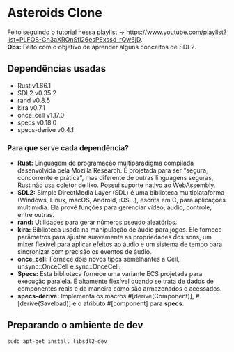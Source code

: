 # Asteroids Clone
Feito seguindo o tutorial nessa playlist -> https://www.youtube.com/playlist?list=PLFOS-Gn3aXROnSfl26esPExssd-rQw6jD.  
**Obs:** Feito com o objetivo de aprender alguns conceitos de SDL2.  

## Dependências usadas
- Rust v1.66.1
- SDL2 v0.35.2
- rand v0.8.5
- kira v0.7.1
- once_cell v1.17.0
- specs v0.18.0
- specs-derive v0.4.1

### Para que serve cada dependência?
- **Rust:** Linguagem de programação multiparadigma compilada desenvolvida pela Mozilla Research. É projetada para ser "segura, concorrente e prática", mas diferente de outras linguagens seguras, Rust não usa coletor de lixo. Possui suporte nativo ao WebAssembly.
- **SDL2:** Simple DirectMedia Layer (SDL) é uma biblioteca multiplataforma (Windows, Linux, macOS, Android, iOS...), escrita em C, para aplicações multimídia. Ela provê funções para gerenciar vídeo, áudio, controle, entre outras.
- **rand:** Utilidades para gerar números pseudo aleatórios.
- **kira:** Biblioteca usada na manipulação de áudio para jogos. Ele fornece parâmetros para ajustar suavemente as propriedades dos sons, um mixer flexível para aplicar efeitos ao áudio e um sistema de tempo para sincronizar com precisão os eventos de áudio.
- **once_cell:** Fornece dois novos tipos semelhantes a Cell, unsync::OnceCell e sync::OnceCell.
- **Specs:** Esta biblioteca fornece uma variante ECS projetada para execução paralela. É altamente flexível quando se trata de dados de componentes reais e da maneira como são armazenados e acessados.
- **specs-derive:** Implementa os macros #[derive(Component)], #[derive(Saveload)] e o atributo #[component] para **specs**.

## Preparando o ambiente de dev
```sudo apt-get install libsdl2-dev```